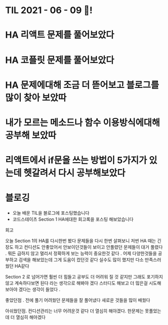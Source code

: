 # TIL 2021 - 06 - 09 📖!
# HA 리액트 문제를 풀어보았다
# HA 코플릿 문제를 풀어보았다
# HA 문제에대해 조금 더 뜯어보고 블로그를 많이 찾아 보았따
# 내가 모르는 메소드나 함수 이용방식에대해 공부해 보았따
# 리액트에서 if문을 쓰는 방법이 5가지가 있는데 헷갈려서 다시 공부해보았다

# 블로깅
- 오늘 배운 TIL을 블로그에 포스팅했습니다
- 코드스테이츠 Section 1 HA에대한 회고록을 포스팅 해보았습니다





회고

오늘 Section 1의 HA를 다시한번 봤다
문제들을 다시 한번 살펴보니 저번 HA 때는 긴장도 하고 컨디션도 안좋았어서 안보이던것들이 보이고 안풀렸던 문제들이 대거 풀렸다 . 뭐든 급하지 않고 멀리서 정확하게 보는 능력이 중요한것 같다 . 어제 다양한것들을 공부하고 검색을 해보았는데 그게 도움이 컸던것 같다 실수도 많이 했지만 다소 만족스러웠던 HA같다

Section 2 로 넘어가면 훨씬 더 힘들고 공부도 더 어려워 질 것 같지만 그래도 포기하지 않고 계속하다보면 된다 라는 생각으로 해봐야 겠다 스터디도 해보고 더 많은걸 시도해보아야 겠다는 생각이 들었다 .

좋았던점 .
전에 풀기 어려웠던 문제들을 잘 풀어냈다
새로운 것들을 많이 배웠다

아쉬웠던점.
컨디션관리는 너무 어려운것 같다 더 열심히 해야겠다.
한문제는 못풀었는데 더 열심히 해야겠다